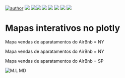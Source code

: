 [![author](https://img.shields.io/badge/author-RafaelGallo-red.svg)](https://github.com/RafaelGallo?tab=repositories) [![](https://img.shields.io/badge/python-3.7+-blue.svg)](https://www.python.org/downloads/release/python-374/) [![](https://img.shields.io/badge/Pandas-blue.svg)](https://pandas.pydata.org/)[![](https://img.shields.io/badge/Matplotlib-blue.svg)](https://matplotlib.org/) [![](https://img.shields.io/badge/Seaborn-green.svg)](https://seaborn.pydata.org/) [![](https://img.shields.io/badge/Matplotlib-orange.svg)](https://scikit-learn.org/stable/) [![](https://img.shields.io/badge/Numpy-White.svg)](https://numpy.org/) [![](https://img.shields.io/badge/Ploty-blue.svg)](https://plotly.com/) [![](https://img.shields.io/badge/Scikit-learn-green.svg)](https://scikit-learn.org/stable/)



# Mapas interativos no plotly

Mapa vendas de aparatamentos do AirBnb = NY

Mapa vendas de aparatamentos do AirBnb = NY

Mapa vendas de aparatamentos do AirBnb = SP




![M.L MD](https://github.com/RafaelGallo/DS-mapas-no-plotly/blob/main/P/closeup-de-pinos-no-mapa-planejando-viagem-viagem_53876-14827.jpg)
